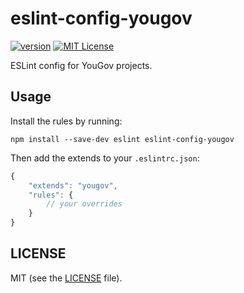 # eslint-config-yougov

[![version](https://img.shields.io/npm/v/eslint-config-yougov.svg?style=flat-square)](http://npm.im/eslint-config-yougov)
[![MIT License](https://img.shields.io/npm/l/eslint-config-yougov.svg?style=flat-square)](http://opensource.org/licenses/MIT)

ESLint config for YouGov projects.

## Usage

Install the rules by running:

```
npm install --save-dev eslint eslint-config-yougov
```

Then add the extends to your `.eslintrc.json`:

```javascript
{
    "extends": "yougov",
    "rules": {
        // your overrides
    }
}
```

## LICENSE

MIT (see the [LICENSE](LICENSE) file).
